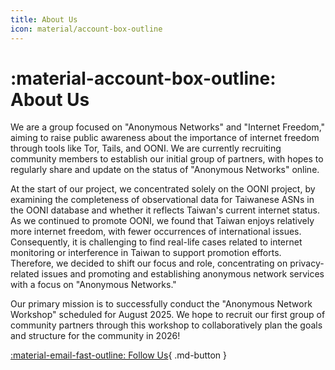 ```yaml
---
title: About Us
icon: material/account-box-outline
---
```


# :material-account-box-outline: About Us

We are a group focused on "Anonymous Networks" and "Internet Freedom," aiming to raise public awareness about the importance of internet freedom through tools like Tor, Tails, and OONI. We are currently recruiting community members to establish our initial group of partners, with hopes to regularly share and update on the status of "Anonymous Networks" online.

At the start of our project, we concentrated solely on the OONI project, by examining the completeness of observational data for Taiwanese ASNs in the OONI database and whether it reflects Taiwan's current internet status. As we continued to promote OONI, we found that Taiwan enjoys relatively more internet freedom, with fewer occurrences of international issues. Consequently, it is challenging to find real-life cases related to internet monitoring or interference in Taiwan to support promotion efforts. Therefore, we decided to shift our focus and role, concentrating on privacy-related issues and promoting and establishing anonymous network services with a focus on "Anonymous Networks."

Our primary mission is to successfully conduct the "Anonymous Network Workshop" scheduled for August 2025. We hope to recruit our first group of community partners through this workshop to collaboratively plan the goals and structure for the community in 2026!

[:material-email-fast-outline: Follow Us](../contact.md){ .md-button }
